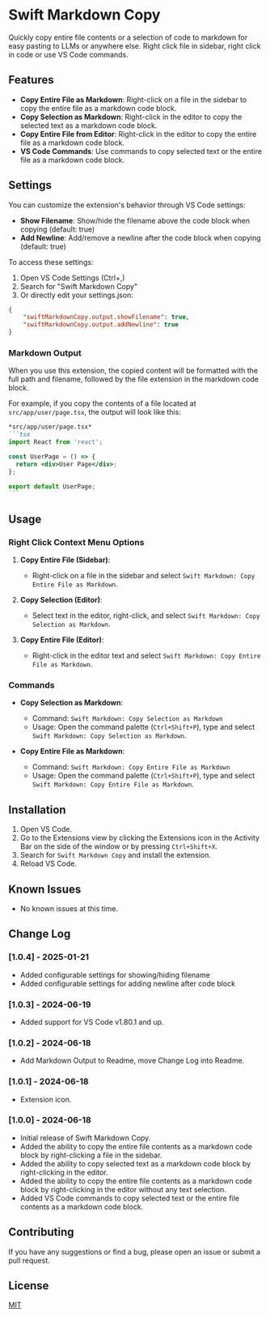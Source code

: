 # Swift Markdown Copy

Quickly copy entire file contents or a selection of code to markdown for easy pasting to LLMs or anywhere else. Right click file in sidebar, right click in code or use VS Code commands.

## Features

- **Copy Entire File as Markdown**: Right-click on a file in the sidebar to copy the entire file as a markdown code block.
- **Copy Selection as Markdown**: Right-click in the editor to copy the selected text as a markdown code block.
- **Copy Entire File from Editor**: Right-click in the editor to copy the entire file as a markdown code block.
- **VS Code Commands**: Use commands to copy selected text or the entire file as a markdown code block.

## Settings

You can customize the extension's behavior through VS Code settings:

- **Show Filename**: Show/hide the filename above the code block when copying (default: true)
- **Add Newline**: Add/remove a newline after the code block when copying (default: true)

To access these settings:
1. Open VS Code Settings (Ctrl+,)
2. Search for "Swift Markdown Copy"
3. Or directly edit your settings.json:
```json
{
    "swiftMarkdownCopy.output.showFilename": true,
    "swiftMarkdownCopy.output.addNewline": true
}
```

### Markdown Output

When you use this extension, the copied content will be formatted with the full path and filename, followed by the file extension in the markdown code block.

For example, if you copy the contents of a file located at `src/app/user/page.tsx`, the output will look like this:

````markdown
*src/app/user/page.tsx*
```tsx
import React from 'react';

const UserPage = () => {
  return <div>User Page</div>;
};

export default UserPage;
```
````

## Usage

### Right Click Context Menu Options

1. **Copy Entire File (Sidebar)**:
   - Right-click on a file in the sidebar and select `Swift Markdown: Copy Entire File as Markdown`.

2. **Copy Selection (Editor)**:
   - Select text in the editor, right-click, and select `Swift Markdown: Copy Selection as Markdown`.

3. **Copy Entire File (Editor)**:
   - Right-click in the editor text and select `Swift Markdown: Copy Entire File as Markdown`.

### Commands

- **Copy Selection as Markdown**:
  - Command: `Swift Markdown: Copy Selection as Markdown`
  - Usage: Open the command palette (`Ctrl+Shift+P`), type and select `Swift Markdown: Copy Selection as Markdown`.

- **Copy Entire File as Markdown**:
  - Command: `Swift Markdown: Copy Entire File as Markdown`
  - Usage: Open the command palette (`Ctrl+Shift+P`), type and select `Swift Markdown: Copy Entire File as Markdown`.

## Installation

1. Open VS Code.
2. Go to the Extensions view by clicking the Extensions icon in the Activity Bar on the side of the window or by pressing `Ctrl+Shift+X`.
3. Search for `Swift Markdown Copy` and install the extension.
4. Reload VS Code.

## Known Issues

- No known issues at this time.

## Change Log

### [1.0.4] - 2025-01-21

- Added configurable settings for showing/hiding filename
- Added configurable settings for adding newline after code block

### [1.0.3] - 2024-06-19

- Added support for VS Code v1.80.1 and up.

### [1.0.2] - 2024-06-18

- Add Markdown Output to Readme, move Change Log into Readme.

### [1.0.1] - 2024-06-18

- Extension icon.

### [1.0.0] - 2024-06-18

- Initial release of Swift Markdown Copy.
- Added the ability to copy the entire file contents as a markdown code block by right-clicking a file in the sidebar.
- Added the ability to copy selected text as a markdown code block by right-clicking in the editor.
- Added the ability to copy the entire file contents as a markdown code block by right-clicking in the editor without any text selection.
- Added VS Code commands to copy selected text or the entire file contents as a markdown code block.

## Contributing

If you have any suggestions or find a bug, please open an issue or submit a pull request.

## License

[MIT](LICENSE)
